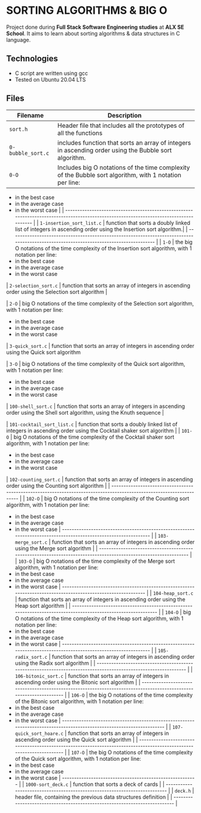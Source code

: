 # SORTING ALGORITHMS & BIG O

Project done during **Full Stack Software Engineering studies** at **ALX SE School**.
It aims to learn about sorting algorithms & data structures in C language.

## Technologies
* C script are written using gcc
* Tested on Ubuntu 20.04 LTS

## Files

| Filename | Description |
| -------- | ----------- |
| `sort.h` | Header file that includes all the prototypes of all the functions |
| `0-bubble_sort.c`      | includes function that sorts an array of integers in ascending order using the Bubble sort algorithm. |
| `0-O`                  | Includes big O notations of the time complexity of the Bubble sort algorithm, with 1 notation per line:
* in the best case
* in the average case
* in the worst case |
| -------------------------------------------------------------------------------------------------------------------------------------- |
| `1-insertion_sort_list.c` | function that sorts a doubly linked list of integers in ascending order using the Insertion sort algorithm.|
| -------------------------------------------------------------------------------------------------------------------------------------- |
| `1-O` | the big O notations of the time complexity of the Insertion sort algorithm, with 1 notation per line:
* in the best case
* in the average case
* in the worst case

| `2-selection_sort.c`      | function that sorts an array of integers in ascending order using the Selection sort algorithm |

| `2-O`                     | big O notations of the time complexity of the Selection sort algorithm, with 1 notation per line:
* in the best case
* in the average case
* in the worst case

| `3-quick_sort.c`          | function that sorts an array of integers in ascending order using the Quick sort algorithm                                              

| `3-O`                     |  big O notations of the time complexity of the Quick sort algorithm, with 1 notation per line:
* in the best case
* in the average case
* in the worst case

| `100-shell_sort.c` | function that sorts an array of integers in ascending order using the Shell sort algorithm, using the Knuth sequence |

| `101-cocktail_sort_list.c` | function that sorts a doubly linked list of integers in ascending order using the Cocktail shaker sort algorithm |
| `101-O` |  big O notations of the time complexity of the Cocktail shaker sort algorithm, with 1 notation per line:
* in the best case
* in the average case
* in the worst case 

| `102-counting_sort.c` | function that sorts an array of integers in ascending order using the Counting sort algorithm |
| --------------------------------------------------------------------------------------------------------------------- |
| `102-O` | big O notations of the time complexity of the Counting sort algorithm, with 1 notation per line:
* in the best case
* in the average case
* in the worst case
| --------------------------------------------------------------------------------------------------------------- |
| `103-merge_sort.c` | function that sorts an array of integers in ascending order using the Merge sort algorithm |
| --------------------------------------------------------------------------------------------------------------- |
| `103-O` | big O notations of the time complexity of the Merge sort algorithm, with 1 notation per line:
* in the best case
* in the average case
* in the worst case
| ------------------------------------------------------------------------------------------------------------- |
| `104-heap_sort.c` | function that sorts an array of integers in ascending order using the Heap sort algorithm |
| ------------------------------------------------------------------------------------------------------------- |
| `104-O` |  big O notations of the time complexity of the Heap sort algorithm, with 1 notation per line:
* in the best case
* in the average case
* in the worst case
| --------------------------------------------------------------------------------------------------------------- |
| `105-radix_sort.c` | function that sorts an array of integers in ascending order using the Radix sort algorithm |
| --------------------------------------------------------------------------------------------------------------- |
| `106-bitonic_sort.c` | function that sorts an array of integers in ascending order using the Bitonic sort algorithm |
| ------------------------------------------------------------------------------------------------------------------- |
| `106-O` | the big O notations of the time complexity of the Bitonic sort algorithm, with 1 notation per line:
* in the best case
* in the average case
* in the worst case
| --------------------------------------------------------------------------------------------------------------------- |
| `107-quick_sort_hoare.c` | function that sorts an array of integers in ascending order using the Quick sort algorithm |
| --------------------------------------------------------------------------------------------------------------------- |
| `107-O` | the big O notations of the time complexity of the Quick sort algorithm, with 1 notation per line:
* in the best case
* in the average case
* in the worst case
| -------------------------------------------------------- |
| `1000-sort_deck.c` | function that sorts a deck of cards |
| -------------------------------------------------------------------------- |
| `deck.h` | header file, containing the previous data structures definition |
| -------------------------------------------------------------------------- |
